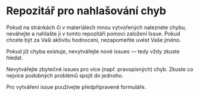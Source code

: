 # Repozitář pro nahlašování chyb

Pokud na stránkách či v materiálech mnou vytvořených naleznete chybu, neváhejte a nahlašte ji v tomto repozitáři pomoci založení Issue. Pokud chcete být za Vaši aktivitu hodnoceni, nezapomeňte uvést Vaše jméno.

Pokud již chyba existuje, nevytvářejte nové issues — tedy vždy zkuste hledat. 

Nevytvářejte zbytečné issues pro více (např. pravopisných) chyb. Zkuste co nejvíce podobných problémů spojit do jednoho.

Pro vytváření issue používejte předpřipravené formuláře.